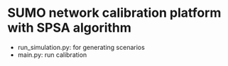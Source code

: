 # SUMO network calibration platform with SPSA algorithm

- run_simulation.py: for generating scenarios
- main.py: run calibration
